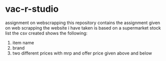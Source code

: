 # vac-r-studio
assignment on webscrapping
this repository contains the assignment given on web scrapping
the website i have taken is based on a supermarket stock list
the csv created shows the following:
1. item name
2. brand
3. two different prices with mrp and offer price given above and below
